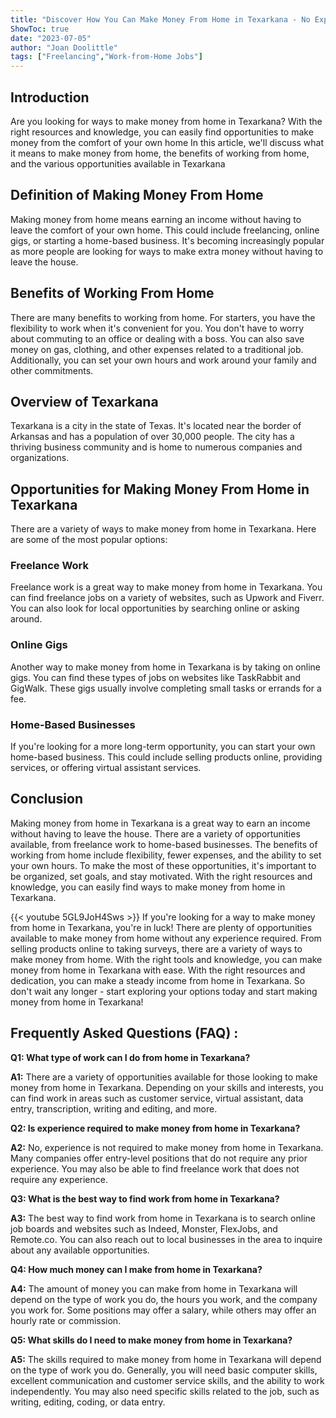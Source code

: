 ```yaml
---
title: "Discover How You Can Make Money From Home in Texarkana - No Experience Required!"
ShowToc: true 
date: "2023-07-05"
author: "Joan Doolittle" 
tags: ["Freelancing","Work-from-Home Jobs"]
---
```

## Introduction

Are you looking for ways to make money from home in Texarkana? With the right resources and knowledge, you can easily find opportunities to make money from the comfort of your own home In this article, we'll discuss what it means to make money from home, the benefits of working from home, and the various opportunities available in Texarkana

## Definition of Making Money From Home

Making money from home means earning an income without having to leave the comfort of your own home. This could include freelancing, online gigs, or starting a home-based business. It's becoming increasingly popular as more people are looking for ways to make extra money without having to leave the house.

## Benefits of Working From Home

There are many benefits to working from home. For starters, you have the flexibility to work when it's convenient for you. You don't have to worry about commuting to an office or dealing with a boss. You can also save money on gas, clothing, and other expenses related to a traditional job. Additionally, you can set your own hours and work around your family and other commitments.

## Overview of Texarkana

Texarkana is a city in the state of Texas. It's located near the border of Arkansas and has a population of over 30,000 people. The city has a thriving business community and is home to numerous companies and organizations.

## Opportunities for Making Money From Home in Texarkana

There are a variety of ways to make money from home in Texarkana. Here are some of the most popular options:

### Freelance Work

Freelance work is a great way to make money from home in Texarkana. You can find freelance jobs on a variety of websites, such as Upwork and Fiverr. You can also look for local opportunities by searching online or asking around.

### Online Gigs

Another way to make money from home in Texarkana is by taking on online gigs. You can find these types of jobs on websites like TaskRabbit and GigWalk. These gigs usually involve completing small tasks or errands for a fee.

### Home-Based Businesses

If you're looking for a more long-term opportunity, you can start your own home-based business. This could include selling products online, providing services, or offering virtual assistant services.

## Conclusion

Making money from home in Texarkana is a great way to earn an income without having to leave the house. There are a variety of opportunities available, from freelance work to home-based businesses. The benefits of working from home include flexibility, fewer expenses, and the ability to set your own hours. To make the most of these opportunities, it's important to be organized, set goals, and stay motivated. With the right resources and knowledge, you can easily find ways to make money from home in Texarkana.

{{< youtube 5GL9JoH4Sws >}} 
If you're looking for a way to make money from home in Texarkana, you're in luck! There are plenty of opportunities available to make money from home without any experience required. From selling products online to taking surveys, there are a variety of ways to make money from home. With the right tools and knowledge, you can make money from home in Texarkana with ease. With the right resources and dedication, you can make a steady income from home in Texarkana. So don't wait any longer - start exploring your options today and start making money from home in Texarkana!

## Frequently Asked Questions (FAQ) :
**Q1: What type of work can I do from home in Texarkana?**

**A1:** There are a variety of opportunities available for those looking to make money from home in Texarkana. Depending on your skills and interests, you can find work in areas such as customer service, virtual assistant, data entry, transcription, writing and editing, and more.

**Q2: Is experience required to make money from home in Texarkana?**

**A2:** No, experience is not required to make money from home in Texarkana. Many companies offer entry-level positions that do not require any prior experience. You may also be able to find freelance work that does not require any experience.

**Q3: What is the best way to find work from home in Texarkana?**

**A3:** The best way to find work from home in Texarkana is to search online job boards and websites such as Indeed, Monster, FlexJobs, and Remote.co. You can also reach out to local businesses in the area to inquire about any available opportunities.

**Q4: How much money can I make from home in Texarkana?**

**A4:** The amount of money you can make from home in Texarkana will depend on the type of work you do, the hours you work, and the company you work for. Some positions may offer a salary, while others may offer an hourly rate or commission.

**Q5: What skills do I need to make money from home in Texarkana?**

**A5:** The skills required to make money from home in Texarkana will depend on the type of work you do. Generally, you will need basic computer skills, excellent communication and customer service skills, and the ability to work independently. You may also need specific skills related to the job, such as writing, editing, coding, or data entry.



